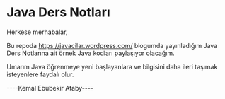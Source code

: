 # Java Ders Notları
Herkese merhabalar,

Bu repoda https://javacilar.wordpress.com/ blogumda yayınladığım Java Ders Notlarına ait örnek Java kodları paylaşıyor olacağım.

Umarım Java öğrenmeye yeni başlayanlara ve bilgisini daha ileri taşımak isteyenlere faydalı olur.

----Kemal Ebubekir Ataby----
